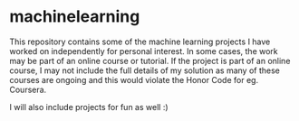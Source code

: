 # machinelearning

This repository contains some of the machine learning projects I have worked on independently for personal interest. 
In some cases, the work may be part of an online course or tutorial. 
If the project is part of an online course, I may not include the full details of my solution as many of these courses are
ongoing and this would violate the Honor Code for eg. Coursera.

I will also include projects for fun as well :)
